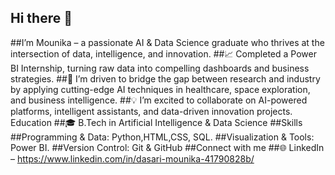 ## Hi there 👋
##I’m Mounika – a passionate AI & Data Science graduate who thrives at the intersection of data, intelligence, and innovation.
##📈 Completed a Power BI Internship, turning raw data into compelling dashboards and business strategies.
##👀 I’m driven to bridge the gap between research and industry by applying cutting-edge AI techniques in healthcare, space exploration, and business intelligence.
##💡 I’m excited to collaborate on AI-powered platforms, intelligent assistants, and data-driven innovation projects.
Education
##🎓 B.Tech in Artificial Intelligence & Data Science
##Skills
##Programming & Data: Python,HTML,CSS, SQL.
##Visualization & Tools: Power BI.
##Version Control: Git & GitHub
##Connect with me
##🌐 LinkedIn – https://www.linkedin.com/in/dasari-mounika-41790828b/


<!--
**MounikaDasari925/MounikaDasari925** is a ✨ _special_ ✨ repository because its `README.md` (this file) appears on your GitHub profile.

Here are some ideas to get you started:

- 🔭 I’m currently working on ...
- 🌱 I’m currently learning ...
- 👯 I’m looking to collaborate on ...
- 🤔 I’m looking for help with ...
- 💬 Ask me about ...
- 📫 How to reach me: ...
- 😄 Pronouns: ...
- ⚡ Fun fact: ...
-->
